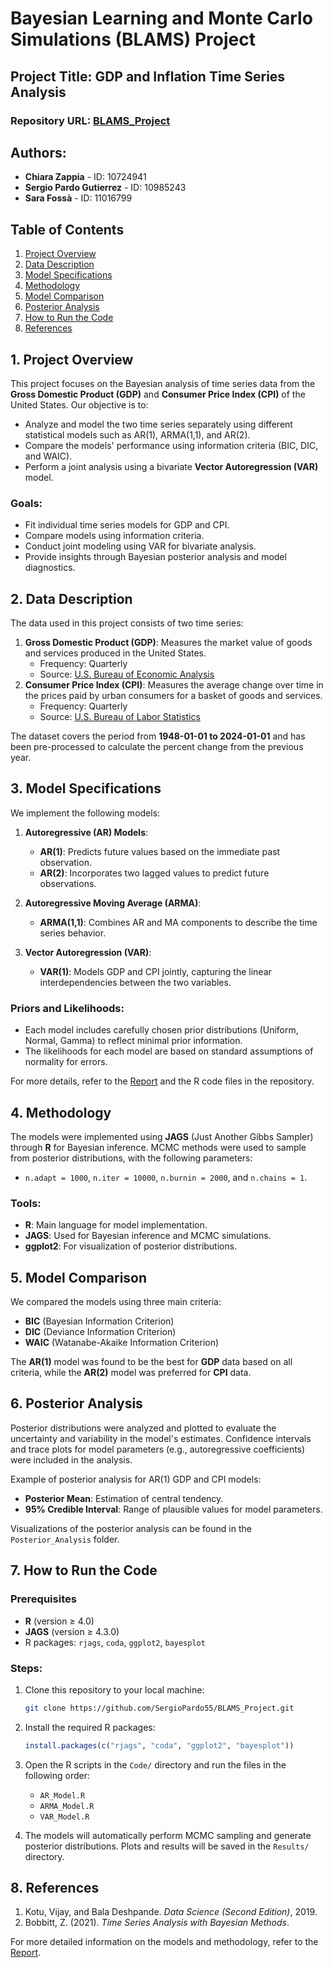 

# Bayesian Learning and Monte Carlo Simulations (BLAMS) Project

## Project Title: GDP and Inflation Time Series Analysis

### Repository URL: [BLAMS_Project](https://github.com/SergioPardo55/BLAMS_Project)

## Authors:
- **Chiara Zappia** - ID: 10724941
- **Sergio Pardo Gutierrez** - ID: 10985243
- **Sara Fossà** - ID: 11016799

## Table of Contents
1. [Project Overview](#project-overview)
2. [Data Description](#data-description)
3. [Model Specifications](#model-specifications)
4. [Methodology](#methodology)
5. [Model Comparison](#model-comparison)
6. [Posterior Analysis](#posterior-analysis)
7. [How to Run the Code](#how-to-run-the-code)
8. [References](#references)

## 1. Project Overview

This project focuses on the Bayesian analysis of time series data from the **Gross Domestic Product (GDP)** and **Consumer Price Index (CPI)** of the United States. Our objective is to:

- Analyze and model the two time series separately using different statistical models such as AR(1), ARMA(1,1), and AR(2).
- Compare the models' performance using information criteria (BIC, DIC, and WAIC).
- Perform a joint analysis using a bivariate **Vector Autoregression (VAR)** model.

### Goals:
- Fit individual time series models for GDP and CPI.
- Compare models using information criteria.
- Conduct joint modeling using VAR for bivariate analysis.
- Provide insights through Bayesian posterior analysis and model diagnostics.

## 2. Data Description

The data used in this project consists of two time series:
1. **Gross Domestic Product (GDP)**: Measures the market value of goods and services produced in the United States.
   - Frequency: Quarterly
   - Source: [U.S. Bureau of Economic Analysis](https://fred.stlouisfed.org/series/HSN1F)
2. **Consumer Price Index (CPI)**: Measures the average change over time in the prices paid by urban consumers for a basket of goods and services.
   - Frequency: Quarterly
   - Source: [U.S. Bureau of Labor Statistics](https://fred.stlouisfed.org/series/CPIAUCSL)

The dataset covers the period from **1948-01-01 to 2024-01-01** and has been pre-processed to calculate the percent change from the previous year.

## 3. Model Specifications

We implement the following models:

1. **Autoregressive (AR) Models**:
   - **AR(1)**: Predicts future values based on the immediate past observation.
   - **AR(2)**: Incorporates two lagged values to predict future observations.

2. **Autoregressive Moving Average (ARMA)**:
   - **ARMA(1,1)**: Combines AR and MA components to describe the time series behavior.

3. **Vector Autoregression (VAR)**:
   - **VAR(1)**: Models GDP and CPI jointly, capturing the linear interdependencies between the two variables.

### Priors and Likelihoods:
- Each model includes carefully chosen prior distributions (Uniform, Normal, Gamma) to reflect minimal prior information.
- The likelihoods for each model are based on standard assumptions of normality for errors.

For more details, refer to the [Report](./Report.pdf) and the R code files in the repository.

## 4. Methodology

The models were implemented using **JAGS** (Just Another Gibbs Sampler) through **R** for Bayesian inference. MCMC methods were used to sample from posterior distributions, with the following parameters:
- `n.adapt = 1000`, `n.iter = 10000`, `n.burnin = 2000`, and `n.chains = 1`.

### Tools:
- **R**: Main language for model implementation.
- **JAGS**: Used for Bayesian inference and MCMC simulations.
- **ggplot2**: For visualization of posterior distributions.

## 5. Model Comparison

We compared the models using three main criteria:
- **BIC** (Bayesian Information Criterion)
- **DIC** (Deviance Information Criterion)
- **WAIC** (Watanabe-Akaike Information Criterion)

The **AR(1)** model was found to be the best for **GDP** data based on all criteria, while the **AR(2)** model was preferred for **CPI** data.

## 6. Posterior Analysis

Posterior distributions were analyzed and plotted to evaluate the uncertainty and variability in the model's estimates. Confidence intervals and trace plots for model parameters (e.g., autoregressive coefficients) were included in the analysis.

Example of posterior analysis for AR(1) GDP and CPI models:
- **Posterior Mean**: Estimation of central tendency.
- **95% Credible Interval**: Range of plausible values for model parameters.

Visualizations of the posterior analysis can be found in the `Posterior_Analysis` folder.

## 7. How to Run the Code

### Prerequisites
- **R** (version ≥ 4.0)
- **JAGS** (version ≥ 4.3.0)
- R packages: `rjags`, `coda`, `ggplot2`, `bayesplot`

### Steps:
1. Clone this repository to your local machine:
   ```bash
   git clone https://github.com/SergioPardo55/BLAMS_Project.git
   ```
2. Install the required R packages:
   ```R
   install.packages(c("rjags", "coda", "ggplot2", "bayesplot"))
   ```
3. Open the R scripts in the `Code/` directory and run the files in the following order:
   - `AR_Model.R`
   - `ARMA_Model.R`
   - `VAR_Model.R`

4. The models will automatically perform MCMC sampling and generate posterior distributions. Plots and results will be saved in the `Results/` directory.

## 8. References

1. Kotu, Vijay, and Bala Deshpande. *Data Science (Second Edition)*, 2019.
2. Bobbitt, Z. (2021). *Time Series Analysis with Bayesian Methods*. 

For more detailed information on the models and methodology, refer to the [Report](./Report).



